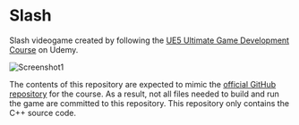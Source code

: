 # Slash

Slash videogame created by following the [UE5 Ultimate Game Development Course](https://www.udemy.com/course/unreal-engine-5-the-ultimate-game-developer-course/) on Udemy.

![Screenshot1](https://github.com/NateRex/ue5-example/assets/34667018/4f72f084-83b1-44a2-9e64-1fa71ba70af6)

The contents of this repository are expected to mimic the [official GitHub repository](https://github.com/DruidMech/UE5_TheUltimateDeveloperCourse) for the course. As a result, not all files needed to build and run the game are committed to this repository. This repository only contains the C++ source code.